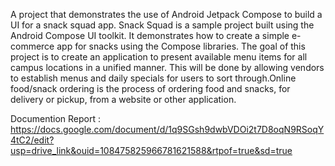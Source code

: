 A project that demonstrates the use of Android Jetpack Compose to build a UI for a snack squad app. Snack Squad is a sample project built using the Android Compose UI toolkit. It demonstrates how to create a simple e-commerce app for snacks using the Compose libraries.
The goal of this project is to create an application to present available menu items for all campus locations in a unified manner. This will be done by allowing vendors to establish menus and daily specials for users to sort through.Online food/snack ordering is the process of ordering food and snacks, for delivery or pickup, from a website or other application.

Documention Report : https://docs.google.com/document/d/1q9SGsh9dwbVDOi2t7D8oqN9RSoqY4tC2/edit?usp=drive_link&ouid=108475825966781621588&rtpof=true&sd=true
